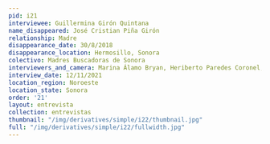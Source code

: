 ```yaml
---
pid: i21
interviewee: Guillermina Girón Quintana
name_disappeared: José Cristian Piña Girón
relationship: Madre
disappearance_date: 30/8/2018
disappearance_location: Hermosillo, Sonora
colectivo: Madres Buscadoras de Sonora
interviewers_and_camera: Marina Álamo Bryan, Heriberto Paredes Coronel, Rodrigo Caballero
interview_date: 12/11/2021
location_region: Noroeste
location_state: Sonora
order: '21'
layout: entrevista
collection: entrevistas
thumbnail: "/img/derivatives/simple/i22/thumbnail.jpg"
full: "/img/derivatives/simple/i22/fullwidth.jpg"
---
```

